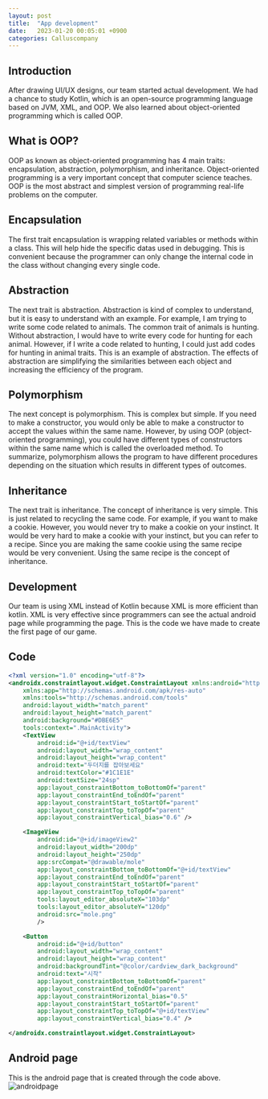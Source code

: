 ```yaml
---
layout: post
title:  "App development"
date:   2023-01-20 00:05:01 +0900
categories: Calluscompany
---
```


## Introduction

After drawing UI/UX designs, our team started actual development. We had a chance to study Kotlin, which is an open-source programming language based on JVM, XML, and OOP. We also learned about object-oriented programming which is called OOP.

## What is OOP?

OOP as known as object-oriented programming has 4 main traits: encapsulation, abstraction, polymorphism, and inheritance. Object-oriented programming is a very important concept that computer science teaches. OOP is the most abstract and simplest version of programming real-life problems on the computer.

## Encapsulation

The first trait encapsulation is wrapping related variables or methods within a class. This will help hide the specific datas used in debugging. This is convenient because the programmer can only change the internal code in the class without changing every single code.

## Abstraction

The next trait is abstraction. Abstraction is kind of complex to understand, but it is easy to understand with an example. For example, I am trying to write some code related to animals. The common trait of animals is hunting. Without abstraction, I would have to write every code for hunting for each animal. However, if I write a code related to hunting, I could just add codes for hunting in animal traits. This is an example of abstraction. The effects of abstraction are simplifying the similarities between each object and increasing the efficiency of the program.

## Polymorphism

The next concept is polymorphism. This is complex but simple. If you need to make a constructor, you would only be able to make a constructor to accept the values within the same name. However, by using OOP (object-oriented programming), you could have different types of constructors within the same name which is called the overloaded method. To summarize, polymorphism allows the program to have different procedures depending on the situation which results in different types of outcomes.

## Inheritance

The next trait is inheritance. The concept of inheritance is very simple. This is just related to recycling the same code. For example, if you want to make a cookie. However, you would never try to make a cookie on your instinct. It would be very hard to make a cookie with your instinct, but you can refer to a recipe. Since you are making the same cookie using the same recipe would be very convenient. Using the same recipe is the concept of inheritance.

## Development

Our team is using XML instead of Kotlin because XML is more efficient than kotlin. XML is very effective since programmers can see the actual android page while programming the page. This is the code we have made to create the first page of our game.

## Code

```XML
<?xml version="1.0" encoding="utf-8"?>
<androidx.constraintlayout.widget.ConstraintLayout xmlns:android="http://schemas.android.com/apk/res/android"
    xmlns:app="http://schemas.android.com/apk/res-auto"
    xmlns:tools="http://schemas.android.com/tools"
    android:layout_width="match_parent"
    android:layout_height="match_parent"
    android:background="#DBE6E5"
    tools:context=".MainActivity">
    <TextView
        android:id="@+id/textView"
        android:layout_width="wrap_content"
        android:layout_height="wrap_content"
        android:text="두더지를 잡아보세요"
        android:textColor="#1C1E1E"
        android:textSize="24sp"
        app:layout_constraintBottom_toBottomOf="parent"
        app:layout_constraintEnd_toEndOf="parent"
        app:layout_constraintStart_toStartOf="parent"
        app:layout_constraintTop_toTopOf="parent"
        app:layout_constraintVertical_bias="0.6" />

    <ImageView
        android:id="@+id/imageView2"
        android:layout_width="200dp"
        android:layout_height="250dp"
        app:srcCompat="@drawable/mole"
        app:layout_constraintBottom_toBottomOf="@+id/textView"
        app:layout_constraintEnd_toEndOf="parent"
        app:layout_constraintStart_toStartOf="parent"
        app:layout_constraintTop_toTopOf="parent"
        tools:layout_editor_absoluteX="103dp"
        tools:layout_editor_absoluteY="120dp"
        android:src="mole.png"
        />

    <Button
        android:id="@+id/button"
        android:layout_width="wrap_content"
        android:layout_height="wrap_content"
        android:backgroundTint="@color/cardview_dark_background"
        android:text="시작"
        app:layout_constraintBottom_toBottomOf="parent"
        app:layout_constraintEnd_toEndOf="parent"
        app:layout_constraintHorizontal_bias="0.5"
        app:layout_constraintStart_toStartOf="parent"
        app:layout_constraintTop_toTopOf="@+id/textView"
        app:layout_constraintVertical_bias="0.4" />

</androidx.constraintlayout.widget.ConstraintLayout>
```

## Android page

This is the android page that is created through the code above.
![androidpage](https://res.cloudinary.com/dgq2zzviv/image/upload/v1674238727/Screenshot_2023-01-21_031748_q07uiy.png)
